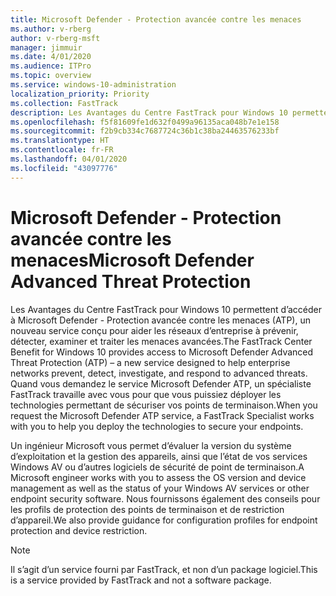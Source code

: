 ```yaml
---
title: Microsoft Defender - Protection avancée contre les menaces
ms.author: v-rberg
author: v-rberg-msft
manager: jimmuir
ms.date: 4/01/2020
ms.audience: ITPro
ms.topic: overview
ms.service: windows-10-administration
localization_priority: Priority
ms.collection: FastTrack
description: Les Avantages du Centre FastTrack pour Windows 10 permettent d’accéder à Microsoft Defender - Protection avancée contre les menaces (ATP), un nouveau service conçu pour aider les réseaux d’entreprise à prévenir, détecter, examiner et traiter les menaces avancées.
ms.openlocfilehash: f5f81609fe1d632f0499a96135aca048b7e1e158
ms.sourcegitcommit: f2b9cb334c7687724c36b1c38ba24463576233bf
ms.translationtype: HT
ms.contentlocale: fr-FR
ms.lasthandoff: 04/01/2020
ms.locfileid: "43097776"
---
```

# <a name="microsoft-defender-advanced-threat-protection"></a><span data-ttu-id="b4ab0-103">Microsoft Defender - Protection avancée contre les menaces</span><span class="sxs-lookup"><span data-stu-id="b4ab0-103">Microsoft Defender Advanced Threat Protection</span></span>

<span data-ttu-id="b4ab0-104">Les Avantages du Centre FastTrack pour Windows 10 permettent d’accéder à Microsoft Defender - Protection avancée contre les menaces (ATP), un nouveau service conçu pour aider les réseaux d’entreprise à prévenir, détecter, examiner et traiter les menaces avancées.</span><span class="sxs-lookup"><span data-stu-id="b4ab0-104">The FastTrack Center Benefit for Windows 10 provides access to Microsoft Defender Advanced Threat Protection (ATP) – a new service designed to help enterprise networks prevent, detect, investigate, and respond to advanced threats.</span></span> <span data-ttu-id="b4ab0-105">Quand vous demandez le service Microsoft Defender ATP, un spécialiste FastTrack travaille avec vous pour que vous puissiez déployer les technologies permettant de sécuriser vos points de terminaison.</span><span class="sxs-lookup"><span data-stu-id="b4ab0-105">When you request the Microsoft Defender ATP service, a FastTrack Specialist works with you to help you deploy the technologies to secure your endpoints.</span></span>

<span data-ttu-id="b4ab0-106">Un ingénieur Microsoft vous permet d’évaluer la version du système d’exploitation et la gestion des appareils, ainsi que l’état de vos services Windows AV ou d’autres logiciels de sécurité de point de terminaison.</span><span class="sxs-lookup"><span data-stu-id="b4ab0-106">A Microsoft engineer works with you to assess the OS version and device management as well as the status of your Windows AV services or other endpoint security software.</span></span> <span data-ttu-id="b4ab0-107">Nous fournissons également des conseils pour les profils de protection des points de terminaison et de restriction d’appareil.</span><span class="sxs-lookup"><span data-stu-id="b4ab0-107">We also provide guidance for configuration profiles for endpoint protection and device restriction.</span></span>  

> [!NOTE]
> <span data-ttu-id="b4ab0-108">Il s’agit d’un service fourni par FastTrack, et non d’un package logiciel.</span><span class="sxs-lookup"><span data-stu-id="b4ab0-108">This is a service provided by FastTrack and not a software package.</span></span> 

